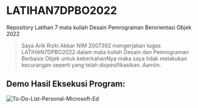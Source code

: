 # LATIHAN7DPBO2022

Repository Latihan 7 mata kuliah Desain Pemrograman Berorientasi Objek 2022

> Saya Arik Rizki Akbar NIM 2007392 mengerjakan tugas LATIHAN7DPBO2022
> dalam mata kuliah Desain dan Pemrograman Berbasis Objek
> untuk keberkahanNya maka saya tidak melakukan kecurangan seperti yang telah dispesifikasikan. Aamiin.

## Demo Hasil Eksekusi Program:
![To-Do-List-Personal-Microsoft-Ed](https://user-images.githubusercontent.com/99251032/162130699-a437b64d-b6c7-4bc9-a9f8-8c84bc5cec06.gif)
